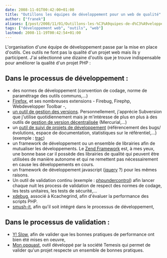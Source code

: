 ```yaml
---
date: 2008-11-01T00:42:00+01:00
title: "Outillons les équipes de développement pour un web de qualité"
author: ["franek"]
aliases: [/post/2008/11/01/Outillons-les-%C3%A9quipes-de-d%C3%A9veloppement-pour-un-web-de-qualit%C3%A93]
tags: ["développement web", "outils", "web"]
lastmod: 2008-11-19T00:42:54+01:00
---
```

L'organisation d'une équipe de développement passe par la mise en place d'outils. Ces outils ne font pas la qualité d'un projet web mais ils y participent. J'ai sélectionné une dizaine d'outils que je trouve indispensable pour améliorer la qualité d'un projet PHP :

Dans le processus de développement :
------------------------------------

- des normes de développement (convention de codage, norme de paramétrage des outils communs,...)
- [Firefox](http://www.mozilla-europe.org/fr/firefox/), et ses nombreuses extensions - Firebug, Firephp, Webdevelopper Toolbar -,
- [un outil de gestion des versions](http://fr.wikipedia.org/wiki/Syst%C3%A8me_de_gestion_de_versions). Personnellement, j'apprécie Subversion que j'utilise quotidiennement mais je m'intéresse de plus en plus à des outils de [gestion de version décentralisée](http://fr.wikipedia.org/wiki/Gestion_de_version_d%C3%A9centralis%C3%A9e) (Mercurial,...)
- un [outil de suivi de projets de développement](http://en.wikipedia.org/wiki/List_of_project_management_software) (référencement des bugs/évolutions, espace de documentation, statistiques sur le référentiel,...) (exemple : [trac](http://trac.edgewall.org/))
- un framework de développement ou un ensemble de librairies afin de mutualiser les développements. Le [Zend Framework](http://framework.zend.com/) est, à mes yeux, une bonne base car il possède des librairies de qualité qui peuvent être utilisées de manière autonome et qui ne remettent pas nécessairement en cause les développements en cours.
- un framework de développement javascript ([jquery](http://jquery.com/) ?) pour les mêmes raisons.
- Un outil de validation continu (exemple : [phpundercontrol](http://www.phpundercontrol.org/)) afin lancer chaque nuit les process de validation de respect des normes de codage, les tests unitaires, les tests de sécurité,...
- [xdebug](http://xdebug.org/), associé à Kcachegrind, afin d'évaluer la performance des scripts PHP.
- [smush-it](http://www.smushit.com/), afin qu'il soit intégré dans le processus de développement,

Dans le processus de validation :
---------------------------------

- [Y! Slow](http://developer.yahoo.com/yslow/), afin de valider que les bonnes pratiques de performance ont bien été mises en oeuvre,
- [Mon opquast](http://mon.opquast.com/), outil développé par la société Temesis qui permet de valider qu'un projet respecte un ensemble de bonnes pratiques.
